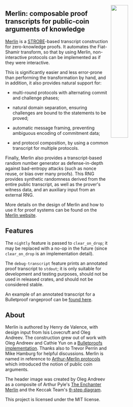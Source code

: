 <img
 width="33%"
 align="right"
 src="https://merlin.cool/merlin.png"/>
 
## Merlin: composable proof transcripts for public-coin arguments of knowledge

[Merlin][merlin_cool] is a [STROBE][strobe]-based transcript
construction for zero-knowledge proofs. It automates the Fiat-Shamir
transform, so that by using Merlin, non-interactive protocols can be
implemented as if they were interactive.

This is significantly easier and less error-prone than performing the
transformation by hand, and in addition, it also provides natural
support for:

* multi-round protocols with alternating commit and challenge phases;

* natural domain separation, ensuring challenges are bound to the
  statements to be proved;

* automatic message framing, preventing ambiguous encoding of
  commitment data;

* and protocol composition, by using a common transcript for multiple
  protocols.

Finally, Merlin also provides a transcript-based random number
generator as defense-in-depth against bad-entropy attacks (such as
nonce reuse, or bias over many proofs). This RNG provides synthetic
randomness derived from the entire public transcript, as well as the
prover's witness data, and an auxiliary input from an external RNG.

More details on the design of Merlin and how to use it for proof
systems can be found on the [Merlin website][merlin_cool].

## Features

The `nightly` feature is passed to `clear_on_drop`; it may be replaced
with a no-op in the future (since `clear_on_drop` is an implementation
detail).

The `debug-transcript` feature prints an annotated proof transcript to
`stdout`; it is only suitable for development and testing purposes,
should not be used in released crates, and should not be considered stable.

An example of an annotated transcript for a Bulletproof rangeproof can
be [found here][bp_transcript].

## About

Merlin is authored by Henry de Valence, with design input from Isis
Lovecruft and Oleg Andreev.  The construction grew out of work with Oleg
Andreev and Cathie Yun on a [Bulletproofs implementation][bp].
Thanks also to Trevor Perrin and Mike
Hamburg for helpful discussions.  Merlin is named in reference to
[Arthur-Merlin protocols][am_wiki] which introduced the notion of
public coin arguments.

The header image was created by Oleg Andreev as a composite of Arthur Pyle's
[The Enchanter Merlin][merlin_pyle] and the Keccak Team's [θ-step
diagram][keccak_theta].

This project is licensed under the MIT license.

[merlin_cool]: https://merlin.cool
[bp]: https://doc.dalek.rs/bulletproofs/
[strobe]: https://strobe.sourceforge.io/
[am_wiki]: https://en.wikipedia.org/wiki/Arthur%E2%80%93Merlin_protocol
[merlin_pyle]: https://commons.wikimedia.org/wiki/File:Arthur-Pyle_The_Enchanter_Merlin.JPG
[keccak_theta]: https://keccak.team/figures.html
[bp_transcript]: https://gist.github.com/hdevalence/9db3997cc275597eeae1ec2461b8e2a1
